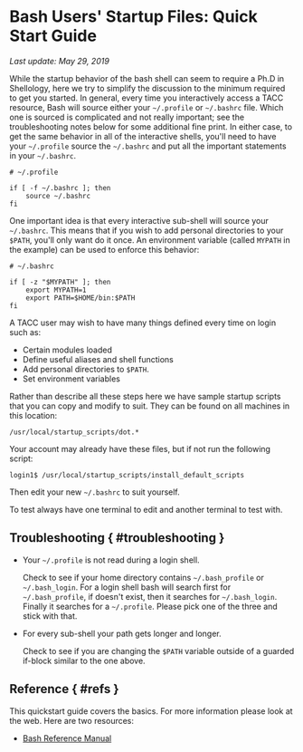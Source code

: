 # Bash Users' Startup Files: Quick Start Guide
*Last update: May 29, 2019*

While the startup behavior of the bash shell can seem to require a Ph.D in Shellology, here we try to simplify the discussion to the minimum required to get you started. In general, every time you interactively access a TACC resource, Bash will source either your `~/.profile` or `~/.bashrc` file.  Which one is sourced is complicated and not really important; see the troubleshooting notes below for some additional fine print.  In either case, to get the same behavior in all of the interactive shells, you'll need to have your `~/.profile` source the `~/.bashrc` and put all the important statements in your `~/.bashrc`.

```job-script
# ~/.profile

if [ -f ~/.bashrc ]; then
	source ~/.bashrc
fi
```

One important idea is that every interactive sub-shell will source your `~/.bashrc`.  This means that if you wish to add personal directories to your `$PATH`, you'll only want do it once.  An environment variable (called `MYPATH` in the example) can be used to enforce this behavior:

```job-script
# ~/.bashrc            

if [ -z "$MYPATH" ]; then
	export MYPATH=1
	export PATH=$HOME/bin:$PATH
fi
```


A TACC user may wish to have many things defined every time on login such as:

* Certain modules loaded
* Define useful aliases and shell functions
* Add personal directories to `$PATH`.
* Set environment variables

Rather than describe all these steps here we have sample startup scripts that you can copy and modify to suit. They can be found on all machines in this location:

	/usr/local/startup_scripts/dot.*

Your account may already have these files, but if not run the following script:

```cmd-line
login1$ /usr/local/startup_scripts/install_default_scripts
```

Then edit your new `~/.bashrc` to suit yourself.

To test always have one terminal to edit and another terminal to test with.


## Troubleshooting { #troubleshooting }

* Your `~/.profile` is not read during a login shell.

	Check to see if your home directory contains `~/.bash_profile` or `~/.bash_login`.  For a login shell bash will search first for `~/.bash_profile`, if doesn't exist, then it searches for `~/.bash_login`. Finally it searches for a `~/.profile`.  Please pick one of the three and stick with that.


* For every sub-shell your path gets longer and longer.

	Check to see if you are changing the `$PATH` variable outside of a guarded if-block similar to the one above.

## Reference { #refs }

This quickstart guide covers the basics.  For more information please look at the web.  Here are two resources:

* [Bash Reference Manual](http://www.gnu.org/software/bash/manual/bashref.html#Bash-Startup-Files)


